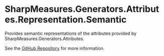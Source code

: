 # SharpMeasures.Generators.Attributes.Representation.Semantic

Provides semantic representations of the attributes provided by SharpMeasures.Generators.Attributes.

See the [GitHub Repository](https://github.com/SharpMeasures/sharp-measures-generators) for more information.